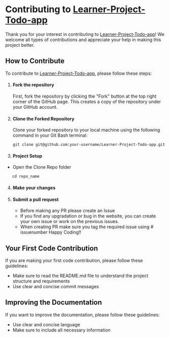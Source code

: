 # Contributing to [Learner-Project-Todo-app]()

Thank you for your interest in contributing to [Learner-Project-Todo-app]()! We welcome all types of contributions and appreciate your help in making this project better.

## How to Contribute

To contribute to [Learner-Project-Todo-app](), please follow these steps:

1. #### Fork the repository

    First, fork the repository by clicking the "Fork" button at the top right corner of the GitHub page. This creates a copy of the repository under your GitHub account.

2. #### Clone the Forked Repository

    Clone your forked repository to your local machine using the following command in your Git Bash terminal:

    ```
    git clone git@github.com:your-username/Learner-Project-Todo-app.git
    ```

3. #### Project Setup

-   Open the Clone Repo folder

```
   cd repo_name
```


4.  #### Make your changes
5.  #### Submit a pull request
    -   Before making any PR please create an Issue
    -   If you find any upgradation or bug in the website, you can create your own issue or work on the previous issues.
    -   When creating PR make sure you tag the required issue using # issuenumber Happy Coding!!

## Your First Code Contribution

If you are making your first code contribution, please follow these guidelines:

-   Make sure to read the README.md file to understand the project structure and requirements
-   Use clear and concise commit messages

## Improving the Documentation

If you want to improve the documentation, please follow these guidelines:

-   Use clear and concise language
-   Make sure to include all necessary information

